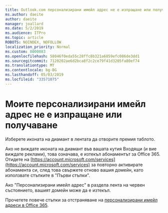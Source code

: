 ```yaml
---
title: Outlook.com персонализирани имейл адрес не е изпращане или получаване
ms.author: daeite
author: daeite
manager: joallard
ms.date: 5/2/2019
ms.audience: ITPro
ms.topic: article
ROBOTS: NOINDEX, NOFOLLOW
localization_priority: Normal
ms.custom: 8000083
ms.openlocfilehash: 58046f0eda55c28ffc8b321a6859efc086de3dd1
ms.sourcegitcommit: 7120202ae6d2bca8f2c2ce79f41d3205fa80ef74
ms.translationtype: MT
ms.contentlocale: bg-BG
ms.lasthandoff: 05/03/2019
ms.locfileid: "33571075"
---
```

# <a name="my-personalized-email-address-isnt-sending-or-receiving"></a>Моите персонализирани имейл адрес не е изпращане или получаване

Изберете иконата на диамант в лентата да отворите премия таблото.

Ако не виждате иконата на диамант във вашата кутия Входящи (и вие виждате реклами), това означава, е изтекъл абонаментът за Office 365. Отидете на [https://account.microsoft.com/services](https://account.microsoft.com/services) за повторно активирате абонамента си, след това свържете отново вашия домейн, като използвате стъпките в "Първи стъпки".

Ако "Персонализирани имейл адрес" в раздела лента на червен състоянието, вашият домейн може да е изтекъл.

Прочетете повече стъпки за отстраняване на [персонализирани имейл адреси в Office 365](https://support.office.com/article/75416a58-b225-4c02-8c07-8979403b427b).